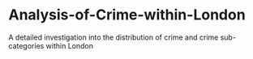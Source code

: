 # Analysis-of-Crime-within-London
A detailed investigation into the distribution of crime and crime sub-categories within London

